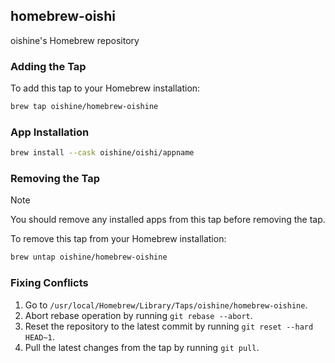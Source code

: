 ## homebrew-oishi
oishine's Homebrew repository

### Adding the Tap

To add this tap to your Homebrew installation:

```bash
brew tap oishine/homebrew-oishine
```

### App Installation

```bash
brew install --cask oishine/oishi/appname
```

### Removing the Tap

> [!NOTE]
> You should remove any installed apps from this tap before removing the tap.

To remove this tap from your Homebrew installation:
```bash
brew untap oishine/homebrew-oishine
```

### Fixing Conflicts
1. Go to `/usr/local/Homebrew/Library/Taps/oishine/homebrew-oishine`.
2. Abort rebase operation by running `git rebase --abort`.
3. Reset the repository to the latest commit by running `git reset --hard HEAD~1`.
4. Pull the latest changes from the tap by running `git pull`.
